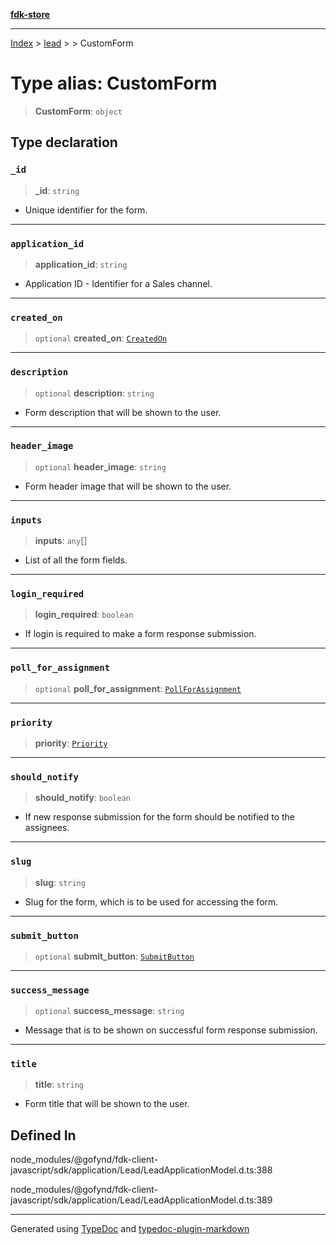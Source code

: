 [**fdk-store**](../../../README.md)
***

[Index](../../../API.md) > [lead](../../README.md) > [<internal>](../README.md) > CustomForm

# Type alias: CustomForm

> **CustomForm**: `object`

## Type declaration

### `_id`

> **\_id**: `string`

- Unique identifier for the form.

***

### `application_id`

> **application\_id**: `string`

- Application ID - Identifier for a Sales channel.

***

### `created_on`

> `optional` **created\_on**: [`CreatedOn`](type-alias.CreatedOn.md)

***

### `description`

> `optional` **description**: `string`

- Form description that will be shown to the user.

***

### `header_image`

> `optional` **header\_image**: `string`

- Form header image that will be shown to the user.

***

### `inputs`

> **inputs**: `any`[]

- List of all the form fields.

***

### `login_required`

> **login\_required**: `boolean`

- If login is required to make a form
response submission.

***

### `poll_for_assignment`

> `optional` **poll\_for\_assignment**: [`PollForAssignment`](type-alias.PollForAssignment.md)

***

### `priority`

> **priority**: [`Priority`](type-alias.Priority.md)

***

### `should_notify`

> **should\_notify**: `boolean`

- If new response submission for the form
should be notified to the assignees.

***

### `slug`

> **slug**: `string`

- Slug for the form, which is to be used for
accessing the form.

***

### `submit_button`

> `optional` **submit\_button**: [`SubmitButton`](type-alias.SubmitButton.md)

***

### `success_message`

> `optional` **success\_message**: `string`

- Message that is to be shown on
successful form response submission.

***

### `title`

> **title**: `string`

- Form title that will be shown to the user.

## Defined In

node\_modules/@gofynd/fdk-client-javascript/sdk/application/Lead/LeadApplicationModel.d.ts:388

node\_modules/@gofynd/fdk-client-javascript/sdk/application/Lead/LeadApplicationModel.d.ts:389

***
Generated using [TypeDoc](https://typedoc.org/) and [typedoc-plugin-markdown](https://www.npmjs.com/package/typedoc-plugin-markdown)
